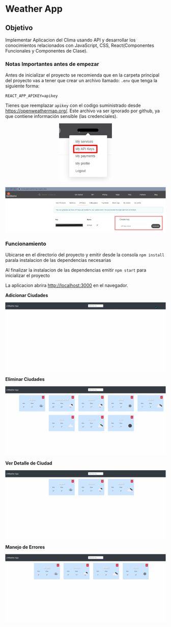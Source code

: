 # Weather App

## Objetivo

Implementar Aplicacion del Clima usando API y desarrollar los conocimientos relacionados con JavaScript, CSS, React(Componentes Funcionales y Componentes de Clase).

### Notas Importantes antes de empezar

Antes de inicializar el proyecto se recomienda que en la carpeta principal del proyecto vas a tener que crear un archivo llamado: `.env` que tenga la siguiente forma:

```
REACT_APP_APIKEY=apikey
```
Tienes que reemplazar `apikey` con el codigo suministrado desde https://openweathermap.org/. Este archivo va ser ignorado por github, ya que contiene información sensible (las credenciales).


<p align="center" width="100%">
    <img width="33%" src="./img-screen/api-1.png"> 
</p>

![API](./img-screen/api-2.png)

### Funcionamiento

Ubicarse en el directorio del proyecto y emitir desde la consola `npm install` parala instalacion de las dependencias necesarias

Al finalizar la instalacion de las dependencias emitir `npm start` para inicializar el proyecto

La aplicacion abrira [http://localhost:3000](http://localhost:3000) en el navegador.

**Adicionar Ciudades**

![API](./img-screen/add_city.gif)

**Eliminar Ciudades**

![API](./img-screen/remove_city.gif)

**Ver Detalle de Ciudad**

![API](./img-screen/detail_city.gif)

**Manejo de Errores**

![API](./img-screen/errors_city.gif)